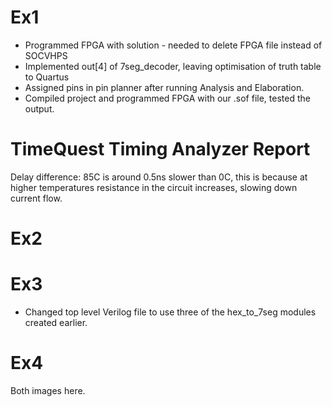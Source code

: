 # Ex1

* Programmed FPGA with solution - needed to delete FPGA file instead of SOCVHPS
* Implemented out[4] of 7seg_decoder, leaving optimisation of truth table to Quartus
* Assigned pins in pin planner after running Analysis and Elaboration.
* Compiled project and programmed FPGA with our .sof file, tested the output.

# TimeQuest Timing Analyzer Report
Delay difference: 85C is around 0.5ns slower than 0C, this is because at higher temperatures resistance in the circuit increases, slowing down current flow.


# Ex2




# Ex3

* Changed top level Verilog file to use three of the hex_to_7seg modules created earlier. 


# Ex4

Both images here.


